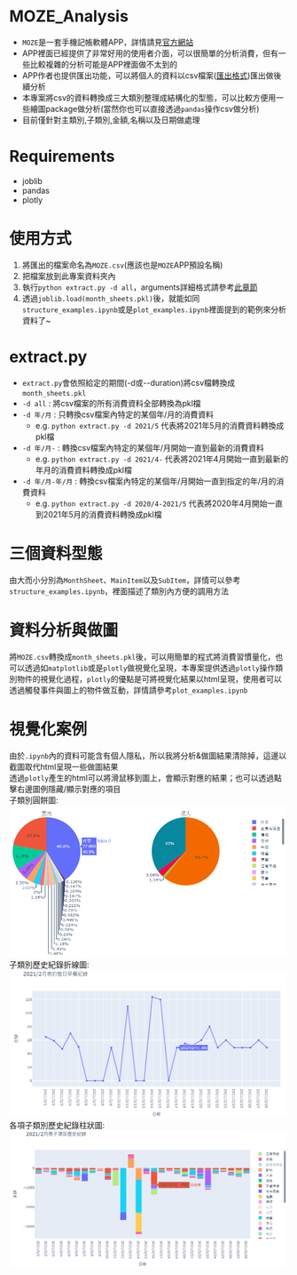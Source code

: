 # MOZE_Analysis
+ ```MOZE```是一套手機記帳軟體APP，詳情請見[官方網站](https://moze.app/)  
+ APP裡面已經提供了非常好用的使用者介面，可以很簡單的分析消費，但有一些比較複雜的分析可能是APP裡面做不太到的  
+ APP作者也提供匯出功能，可以將個人的資料以csv檔案([匯出格式](https://doc.moze.app/feature/import-export#export))匯出做後續分析  
+ 本專案將csv的資料轉換成三大類別整理成結構化的型態，可以比較方便用一些繪圖package做分析(當然你也可以直接透過```pandas```操作csv做分析)  
+ 目前僅針對主類別,子類別,金額,名稱以及日期做處理

# Requirements
+ joblib
+ pandas
+ plotly

# 使用方式
1. 將匯出的檔案命名為```MOZE.csv```(應該也是```MOZE```APP預設名稱)
2. 把檔案放到此專案資料夾內
3. 執行```python extract.py -d all```，arguments詳細格式請參考[此章節](https://github.com/Huang-Jim/MOZE_Analysis#extractpy)
4. 透過```joblib.load(month_sheets.pkl)```後，就能如同```structure_examples.ipynb```或是```plot_examples.ipynb```裡面提到的範例來分析資料了~

# extract.py
+ ```extract.py```會依照給定的期間(-d或--duration)將csv檔轉換成```month_sheets.pkl```
+ ```-d all``` : 將csv檔案的所有消費資料全部轉換為pkl檔
+ ```-d 年/月``` : 只轉換csv檔案內特定的某個年/月的消費資料
  + e.g. ```python extract.py -d 2021/5``` 代表將2021年5月的消費資料轉換成pkl檔
+ ```-d 年/月-``` : 轉換csv檔案內特定的某個年/月開始一直到最新的消費資料
  + e.g. ```python extract.py -d 2021/4-``` 代表將2021年4月開始一直到最新的年月的消費資料轉換成pkl檔
+ ```-d 年/月-年/月``` : 轉換csv檔案內特定的某個年/月開始一直到指定的年/月的消費資料
  + e.g. ```python extract.py -d 2020/4-2021/5``` 代表將2020年4月開始一直到2021年5月的消費資料轉換成pkl檔

# 三個資料型態
由大而小分別為```MonthSheet```、```MainItem```以及```SubItem```，詳情可以參考```structure_examples.ipynb```，裡面描述了類別內方便的調用方法

# 資料分析與做圖
將```MOZE.csv```轉換成```month_sheets.pkl```後，可以用簡單的程式將消費習慣量化，也可以透過如```matplotlib```或是```plotly```做視覺化呈現，本專案提供透過```plotly```操作類別物件的視覺化過程，```plotly```的優點是可將視覺化結果以html呈現，使用者可以透過觸發事件與圖上的物件做互動，詳情請參考```plot_examples.ipynb```

# 視覺化案例 
由於```.ipynb```內的資料可能含有個人隱私，所以我將分析&做圖結果清除掉，這邊以截圖取代html呈現一些做圖結果   
透過```plotly```產生的html可以將滑鼠移到圖上，會顯示對應的結果；也可以透過點擊右邊圖例隱藏/顯示對應的項目   
子類別圓餅圖:    
<img src="/fig_source/fig1.png" alt="子類別圓餅圖" width="500"/>   
子類別歷史紀錄折線圖:  
<img src="/fig_source/fig2.png" alt="子類別歷史紀錄圖" width="500"/>   
各項子類別歷史紀錄柱狀圖:   
<img src="/fig_source/fig3.png" alt="各項子類別歷史紀錄柱狀圖" width="500"/>   

